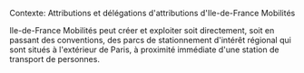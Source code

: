 Contexte: Attributions et délégations d'attributions          d'Ile-de-France Mobilités

Ile-de-France Mobilités peut créer et exploiter soit directement, soit en passant des conventions, des parcs de stationnement d'intérêt régional qui sont situés à l'extérieur de Paris, à proximité immédiate d'une station de transport de personnes.